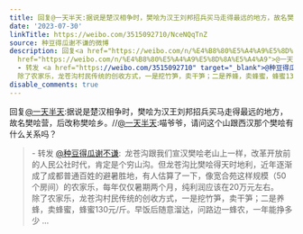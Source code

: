 ```yaml
---
title: 回复@一天半天:据说是楚汉相争时，樊哙为汉王刘邦招兵买马走得最远的地方，故名樊哙营，后改称樊哙乡。//@一天半天:喵爷爷，请问这个山跟西汉那个樊哙有什么关系...
date: '2023-07-30'
linkTitle: https://weibo.com/3515092710/NceNQqTnZ
source: 种豆得瓜谢不谦的微博
description: 回复<a href="https://weibo.com/n/%E4%B8%80%E5%A4%A9%E5%8D%8A%E5%A4%A9">@一天半天</a>:据说是楚汉相争时，樊哙为汉王刘邦招兵买马走得最远的地方，故名樊哙营，后改称樊哙乡。//<a
  href="https://weibo.com/n/%E4%B8%80%E5%A4%A9%E5%8D%8A%E5%A4%A9">@一天半天</a>:喵爷爷，请问这个山跟西汉那个樊哙有什么关系吗？<br><blockquote>
  - 转发 <a href="https://weibo.com/3515092710" target="_blank">@种豆得瓜谢不谦</a>: 龙苍沟跟我们宣汉樊哙老山上一样，改革开放前的人民公社时代，肯定是个穷山沟。但龙苍沟比樊哙得天时地利，近年逐渐成了成都普通百姓的避暑胜地，有人估算了一下，像宽合苑这样规模（50个房间）的农家乐，每年仅仅暑期两个月，纯利润应该在20万元左右。<br>
  除了农家乐，龙苍沟村民传统的创收方式，一是挖竹笋，卖干笋；二是养蜂，卖蜂蜜，蜂蜜130元/斤。早饭后随意溜达，问路边一蜂农，一年能挣多少 ...
disable_comments: true
---
```

回复<a href="https://weibo.com/n/%E4%B8%80%E5%A4%A9%E5%8D%8A%E5%A4%A9">@一天半天</a>:据说是楚汉相争时，樊哙为汉王刘邦招兵买马走得最远的地方，故名樊哙营，后改称樊哙乡。//<a href="https://weibo.com/n/%E4%B8%80%E5%A4%A9%E5%8D%8A%E5%A4%A9">@一天半天</a>:喵爷爷，请问这个山跟西汉那个樊哙有什么关系吗？<br><blockquote> - 转发 <a href="https://weibo.com/3515092710" target="_blank">@种豆得瓜谢不谦</a>: 龙苍沟跟我们宣汉樊哙老山上一样，改革开放前的人民公社时代，肯定是个穷山沟。但龙苍沟比樊哙得天时地利，近年逐渐成了成都普通百姓的避暑胜地，有人估算了一下，像宽合苑这样规模（50个房间）的农家乐，每年仅仅暑期两个月，纯利润应该在20万元左右。<br> 除了农家乐，龙苍沟村民传统的创收方式，一是挖竹笋，卖干笋；二是养蜂，卖蜂蜜，蜂蜜130元/斤。早饭后随意溜达，问路边一蜂农，一年能挣多少 ...